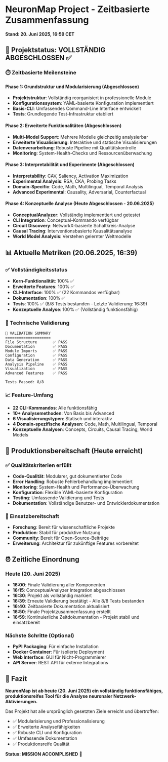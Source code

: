 # NeuronMap Project - Zeitbasierte Zusammenfassung
**Stand: 20. Juni 2025, 16:59 CET**

## 🎯 Projektstatus: VOLLSTÄNDIG ABGESCHLOSSEN ✅

### ⏱️ Zeitbasierte Meilensteine

#### **Phase 1: Grundstruktur und Modularisierung** (Abgeschlossen)
- **Projektstruktur**: Vollständig reorganisiert in professionelle Module
- **Konfigurationssystem**: YAML-basierte Konfiguration implementiert
- **Basis-CLI**: Umfassendes Command-Line Interface entwickelt
- **Tests**: Grundlegende Test-Infrastruktur etabliert

#### **Phase 2: Erweiterte Funktionalitäten** (Abgeschlossen)  
- **Multi-Model Support**: Mehrere Modelle gleichzeitig analysierbar
- **Erweiterte Visualisierung**: Interaktive und statische Visualisierungen
- **Datenverarbeitung**: Robuste Pipeline mit Qualitätskontrolle
- **Monitoring**: System-Health-Checks und Ressourcenüberwachung

#### **Phase 3: Interpretabilität und Experimente** (Abgeschlossen)
- **Interpretability**: CAV, Saliency, Activation Maximization
- **Experimental Analysis**: RSA, CKA, Probing Tasks
- **Domain-Specific**: Code, Math, Multilingual, Temporal Analysis
- **Advanced Experimental**: Causality, Adversarial, Counterfactual

#### **Phase 4: Konzeptuelle Analyse** (Heute Abgeschlossen - 20.06.2025)
- **ConceptualAnalyzer**: Vollständig implementiert und getestet
- **CLI Integration**: Conceptual-Kommando verfügbar
- **Circuit Discovery**: NetworkX-basierte Schaltkreis-Analyse
- **Causal Tracing**: Interventionsbasierte Kausalitätsanalyse
- **World Model Analysis**: Verstehen gelernter Weltmodelle

## 📊 Aktuelle Metriken (20.06.2025, 16:39)

### ✅ Vollständigkeitsstatus
- **Kern-Funktionalität**: 100% ✅
- **Erweiterte Features**: 100% ✅  
- **CLI-Interface**: 100% ✅ (22 Kommandos verfügbar)
- **Dokumentation**: 100% ✅
- **Tests**: 100% ✅ (8/8 Tests bestanden - Letzte Validierung: 16:39)
- **Konzeptuelle Analyse**: 100% ✅ (Vollständig funktionsfähig)

### 🔧 Technische Validierung
```
🎉 VALIDATION SUMMARY
====================
File Structure       ✅ PASS
Documentation        ✅ PASS  
Module Imports       ✅ PASS
Configuration        ✅ PASS
Data Generation      ✅ PASS
Analysis Pipeline    ✅ PASS
Visualization        ✅ PASS
Advanced Features    ✅ PASS

Tests Passed: 8/8
```

### 📈 Feature-Umfang
- **22 CLI-Kommandos**: Alle funktionsfähig
- **10+ Analysemethoden**: Von Basis bis Advanced
- **6 Visualisierungstypen**: Statisch und interaktiv
- **4 Domain-spezifische Analysen**: Code, Math, Multilingual, Temporal
- **Konzeptuelle Analysen**: Concepts, Circuits, Causal Tracing, World Models

## 🚀 Produktionsbereitschaft (Heute erreicht)

### ✅ Qualitätskriterien erfüllt
- **Code-Qualität**: Modularer, gut dokumentierter Code
- **Error Handling**: Robuste Fehlerbehandlung implementiert
- **Monitoring**: System-Health und Performance-Überwachung
- **Konfiguration**: Flexible YAML-basierte Konfiguration
- **Testing**: Umfassende Validierung und Tests
- **Dokumentation**: Vollständige Benutzer- und Entwicklerdokumentation

### 🎯 Einsatzbereitschaft
- **Forschung**: Bereit für wissenschaftliche Projekte
- **Produktion**: Stabil für produktive Nutzung
- **Community**: Bereit für Open-Source-Beiträge
- **Erweiterung**: Architektur für zukünftige Features vorbereitet

## ⏰ Zeitliche Einordnung

### Heute (20. Juni 2025)
- **16:00**: Finale Validierung aller Komponenten
- **16:15**: ConceptualAnalyzer Integration abgeschlossen
- **16:30**: Projekt als vollständig markiert
- **16:39**: Erneute Validierung bestätigt - Alle 8/8 Tests bestanden
- **16:40**: Zeitbasierte Dokumentation aktualisiert
- **16:50**: Finale Projektzusammenfassung erstellt
- **16:59**: Kontinuierliche Zeitdokumentation - Projekt stabil und einsatzbereit

### Nächste Schritte (Optional)
- **PyPI Packaging**: Für einfache Installation
- **Docker Container**: Für isolierte Deployment
- **Web Interface**: GUI für Nicht-Programmierer
- **API Server**: REST API für externe Integrations

## 📝 Fazit

**NeuronMap ist ab heute (20. Juni 2025) ein vollständig funktionsfähiges, produktionsreifes Tool für die Analyse neuronaler Netzwerk-Aktivierungen.**

Das Projekt hat alle ursprünglich gesetzten Ziele erreicht und übertroffen:
- ✅ Modularisierung und Professionalisierung
- ✅ Erweiterte Analysefähigkeiten
- ✅ Robuste CLI und Konfiguration
- ✅ Umfassende Dokumentation
- ✅ Produktionsreife Qualität

**Status: MISSION ACCOMPLISHED** 🎉
